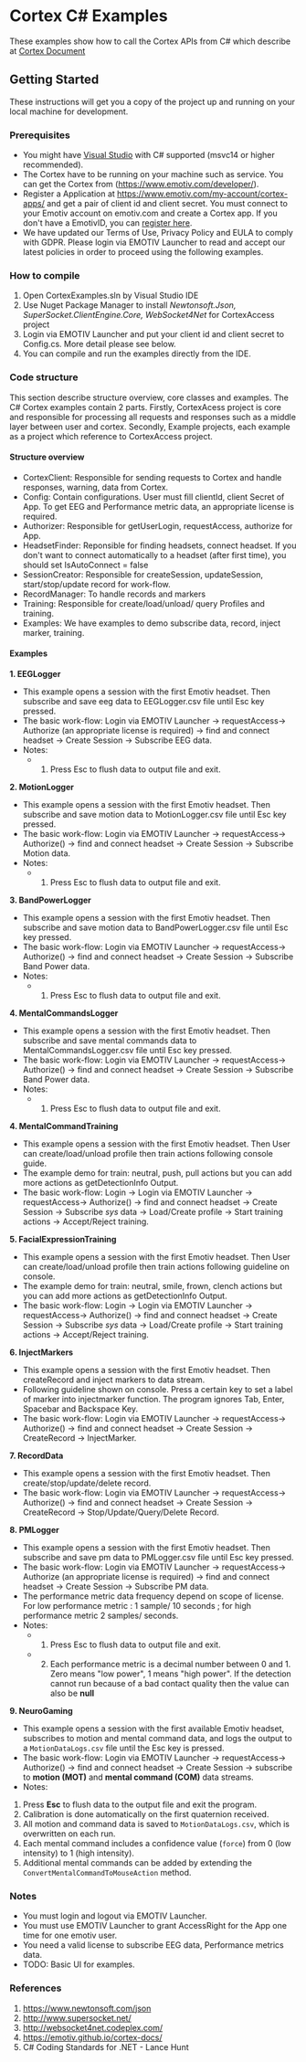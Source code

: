 # Cortex C# Examples
These examples show how to call the Cortex APIs from C# which describe at [Cortex Document](https://app.gitbook.com/@emotiv/s/cortex-api/)

## Getting Started
These instructions will get you a copy of the project up and running on your local machine for development.
### Prerequisites
* You might have [Visual Studio](https://www.visualstudio.com/) with C# supported (msvc14 or higher recommended).
* The Cortex have to be running on your machine such as service. You can get the Cortex from (https://www.emotiv.com/developer/).
* Register a Application at https://www.emotiv.com/my-account/cortex-apps/ and get a pair of client id and client secret. You must connect to your Emotiv account on emotiv.com and create a Cortex app. If you don't have a EmotivID, you can [register here](https://id.emotivcloud.com/eoidc/account/registration/).
* We have updated our Terms of Use, Privacy Policy and EULA to comply with GDPR. Please login via EMOTIV Launcher to read and accept our latest policies in order to proceed using the following examples.  

### How to compile
<!-- how to compile  -->
1. Open CortexExamples.sln by Visual Studio IDE
2. Use Nuget Package Manager to install _Newtonsoft.Json, SuperSocket.ClientEngine.Core, WebSocket4Net_ for CortexAccess project
3. Login via EMOTIV Launcher and put  your client id and client secret to Config.cs. More detail please see below.
4. You can compile and run the examples directly from the IDE.

### Code structure
<!-- Code structure :overview about projects, classes in CortexAccess project and other examples-->
This section describe structure overview, core classes and examples. The C# Cortex examples contain 2 parts. Firstly, CortexAcess project is core and responsible for processing all requests and responses such as a middle layer between user and cortex. Secondly, Example projects, each example as a project which reference to CortexAccess project.
<!-- Structure overview -->
#### Structure overview
* CortexClient: Responsible for sending requests to Cortex and handle responses, warning, data from Cortex.
* Config: Contain configurations. User must fill clientId, client Secret of App. To get EEG and Performance metric data, an appropriate license is required.
* Authorizer: Responsible for getUserLogin, requestAccess, authorize for App.
* HeadsetFinder: Reponsible for finding headsets, connect headset. If  you don't want to connect automatically to a headset (after first time), you should set IsAutoConnect = false
* SessionCreator: Responsible for createSession, updateSession, start/stop/update record for work-flow.
* RecordManager: To handle records and markers 
* Training: Responsible for create/load/unload/ query Profiles and training.
* Examples: We have examples to demo subscribe data, record, inject marker, training.

#### Examples
**1. EEGLogger**
* This example opens a session with the first Emotiv headset. Then subscribe and save eeg data to EEGLogger.csv file until Esc key pressed. 
* The basic work-flow: Login via EMOTIV Launcher -> requestAccess-> Authorize (an appropriate license is required) -> find and connect headset -> Create Session -> Subscribe EEG data.
* Notes: 
  - 1) Press Esc to flush data to output file and exit.

**2. MotionLogger**
* This example opens a session with the first Emotiv headset. Then subscribe and save motion data to MotionLogger.csv file until Esc key pressed.
* The basic work-flow: Login via EMOTIV Launcher -> requestAccess-> Authorize() -> find and connect headset -> Create Session -> Subscribe Motion data.
* Notes: 
  - 1) Press Esc to flush data to output file and exit.

**3. BandPowerLogger**
* This example opens a session with the first Emotiv headset. Then subscribe and save motion data to BandPowerLogger.csv file until Esc key pressed.
* The basic work-flow: Login via EMOTIV Launcher -> requestAccess-> Authorize() -> find and connect headset -> Create Session -> Subscribe Band Power data.
* Notes: 
  - 1) Press Esc to flush data to output file and exit.

**4. MentalCommandsLogger**
* This example opens a session with the first Emotiv headset. Then subscribe and save mental commands data to MentalCommandsLogger.csv file until Esc key pressed.
* The basic work-flow: Login via EMOTIV Launcher -> requestAccess-> Authorize() -> find and connect headset -> Create Session -> Subscribe Band Power data.
* Notes: 
  - 1) Press Esc to flush data to output file and exit.

**4. MentalCommandTraining**
* This example opens a session with the first Emotiv headset. Then User can create/load/unload profile then train actions following console guide.
* The example demo for train: neutral, push, pull actions but you can add more actions as getDetectionInfo Output.
* The basic work-flow: Login -> Login via EMOTIV Launcher -> requestAccess-> Authorize() -> find and connect headset -> Create Session -> Subscribe _sys_ data -> Load/Create profile -> Start training actions -> Accept/Reject training.

**5. FacialExpressionTraining**
* This example opens a session with the first Emotiv headset. Then User can create/load/unload profile then train actions following guideline on console.
* The example demo for train: neutral, smile, frown, clench actions but you can add more actions as getDetectionInfo Output.
* The basic work-flow: Login -> Login via EMOTIV Launcher -> requestAccess-> Authorize() -> find and connect headset -> Create Session -> Subscribe _sys_ data -> Load/Create profile -> Start training actions -> Accept/Reject training.

**6. InjectMarkers**
* This example opens a session with the first Emotiv headset. Then createRecord and inject markers to data stream.
* Following guideline shown on console. Press a certain key to set a label of marker into injectmarker function. The program ignores Tab, Enter, Spacebar and Backspace Key.
* The basic work-flow: Login via EMOTIV Launcher -> requestAccess-> Authorize() -> find and connect headset -> Create Session -> CreateRecord -> InjectMarker.

**7. RecordData**
* This example opens a session with the first Emotiv headset. Then create/stop/update/delete record.
* The basic work-flow: Login via EMOTIV Launcher -> requestAccess-> Authorize() -> find and connect headset -> Create Session -> CreateRecord -> Stop/Update/Query/Delete Record.

**8. PMLogger**
* This example opens a session with the first Emotiv headset. Then subscribe and save pm data to PMLogger.csv file until Esc key pressed. 
* The basic work-flow: Login via EMOTIV Launcher -> requestAccess-> Authorize (an appropriate license is required) -> find and connect headset -> Create Session -> Subscribe PM data.
* The performance metric data frequency depend on scope of license. For low performance metric : 1 sample/ 10 seconds ; for high performance metric 2 samples/ seconds.
* Notes: 
  - 1) Press Esc to flush data to output file and exit.
  - 2) Each performance metric is a decimal number between 0 and 1. Zero means "low power", 1 means "high power". If the detection cannot run because of a bad contact quality then the value can also be **null**

**9. NeuroGaming**
* This example opens a session with the first available Emotiv headset, subscribes to motion and mental command data, and logs the output to a `MotionDataLogs.csv` file until the Esc key is pressed.
* The basic work-flow: Login via EMOTIV Launcher -> requestAccess-> Authorize() -> find and connect headset -> Create Session -> subscribe to **motion (MOT)** and **mental command (COM)** data streams.
* Notes: 
1) Press **Esc** to flush data to the output file and exit the program.
2) Calibration is done automatically on the first quaternion received.
3) All motion and command data is saved to `MotionDataLogs.csv`, which is overwritten on each run.
4) Each mental command includes a confidence value (`force`) from 0 (low intensity) to 1 (high intensity).
5) Additional mental commands can be added by extending the `ConvertMentalCommandToMouseAction` method.

### Notes
* You must login and logout via EMOTIV Launcher.
* You must use EMOTIV Launcher to grant AccessRight for the App one time for one emotiv user.
* You need a valid license to subscribe EEG data, Performance metrics data.
* TODO: Basic UI for examples.

### References
1. https://www.newtonsoft.com/json
2. http://www.supersocket.net/
3. http://websocket4net.codeplex.com/
4. https://emotiv.github.io/cortex-docs/
5. C# Coding Standards for .NET - Lance Hunt
